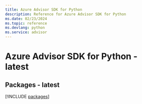 ```yaml
---
title: Azure Advisor SDK for Python
description: Reference for Azure Advisor SDK for Python
ms.date: 02/23/2024
ms.topic: reference
ms.devlang: python
ms.service: advisor
---
```

# Azure Advisor SDK for Python - latest
## Packages - latest
[!INCLUDE [packages](advisor-index.md)]